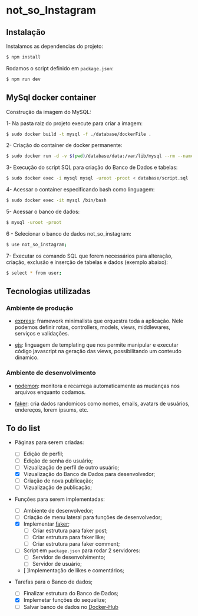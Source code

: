 # not_so_Instagram

## Instalação

Instalamos as dependencias do projeto:

```bash
$ npm install
```

Rodamos o script definido em `package.json`:

```bash
$ npm run dev
```

## MySql docker container

Construção da imagem do MySQL:

1- Na pasta raiz do projeto execute para criar a imagem:

```bash
$ sudo docker build -t mysql -f ./database/dockerFile .
```

2- Criação do container de docker permanente:

```bash
$ sudo docker run -d -v $(pwd)/database/data:/var/lib/mysql --rm --name mysql mysql
```
3- Execução do script SQL para criação do Banco de Dados e tabelas:

```bash
$ sudo docker exec -i mysql mysql -uroot -proot < database/script.sql
```

4- Acessar o container especificando bash como linguagem:

```bash
$ sudo docker exec -it mysql /bin/bash
```

5- Acessar o banco de dados:

```bash
$ mysql -uroot -proot
```

6 - Selecionar o banco de dados not_so_instagram:

```bash
$ use not_so_instagram;
```

7- Executar os comando SQL que forem necessários para alteração, criação, exclusão e inserção de tabelas e dados (exemplo abaixo):

```bash
$ select * from user;
```

## Tecnologias utilizadas

### Ambiente de produção

- [express](https://expressjs.com/pt-br/): framework minimalista que orquestra
  toda a aplicação. Nele podemos definir rotas, controllers, models, views,
  middlewares, serviços e validações.

- [ejs](https://ejs.co/#docs): linguagem de templating que nos permite manipular
  e executar código javascript na geração das views, possibilitando um conteudo
  dinamico.

### Ambiente de desenvolvimento

- [nodemon](https://github.com/remy/nodemon#usage): monitora e recarrega
  automaticamente as mudanças nos arquivos enquanto codamos.

- [faker](https://github.com/Marak/faker.js): cria dados randomicos como nomes,
  emails, avatars de usuários, endereços, lorem ipsums, etc.

## To do list

- Páginas para serem criadas:
  - [ ] Edição de perfil;
  - [ ] Edição de senha do usuário;
  - [ ] Vizualização de perfil de outro usuário;
  - [x] Vizualização do Banco de Dados para desenvolvedor;
  - [ ] Criação de nova publicação;
  - [ ] Vizualização de publicação;

- Funções para serem implementadas: 
  - [ ] Ambiente de desenvolvedor;
   - [ ] Criação de menu lateral para funções de desenvolvedor;
  - [x] Implementar [faker](https://github.com/Marak/faker.js);
    - [ ] Criar estrutura para faker post;
    - [ ] Criar estrutura para faker like;
    - [ ] Criar estrutura para faker comment;
  - [ ] Script em `package.json` para rodar 2 servidores:
      - [ ] Servidor de desenvolvimento;
      - [ ] Servidor de usuário;
  - [ ]Implementação de likes e comentários;

- Tarefas para o Banco de dados;
  - [ ] Finalizar estrutura do Banco de Dados;
  - [x] Implemetar funções do sequelize;
  - [ ] Salvar banco de dados no [Docker-Hub](https://hub.docker.com/)

